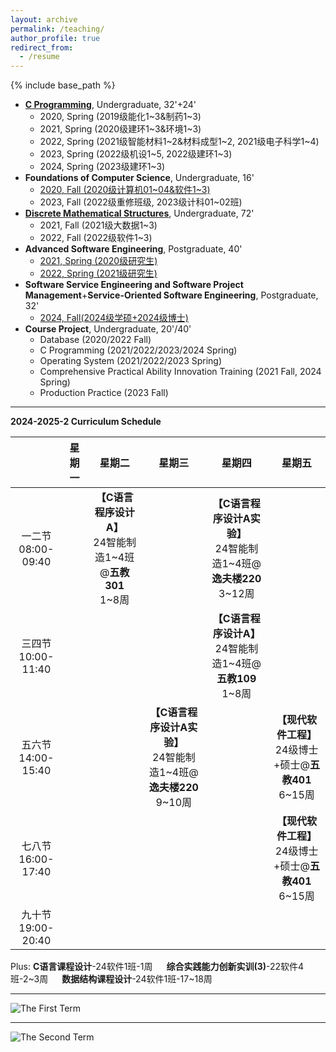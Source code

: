 ```yaml
---
layout: archive
permalink: /teaching/
author_profile: true
redirect_from:
  - /resume
---
```


{% include base_path %}

* [**C Programming**](http://guoshengkang.github.io/teaching/spring-c-programming), Undergraduate, 32'+24'
  * 2020, Spring (2019级能化1~3&制药1~3)
  * 2021, Spring (2020级建环1~3&环境1~3)
  * 2022, Spring (2021级智能材料1~2&材料成型1~2, 2021级电子科学1~4)
  * 2023, Spring (2022级机设1~5, 2022级建环1~3)
  * 2024, Spring (2023级建环1~3)
* **Foundations of Computer Science**, Undergraduate, 16'
  * [2020, Fall (2020级计算机01~04&软件1~3)](http://guoshengkang.github.io/teaching/2020-fall-foundations-of-computer-science)  
  * 2023, Fall (2022级重修班级, 2023级计科01~02班)
* [**Discrete Mathematical Structures**](http://guoshengkang.github.io/teaching/fall-discrete-mathematical-structures), Undergraduate, 72'
  * 2021, Fall (2021级大数据1~3)
  * 2022, Fall (2022级软件1~3)
* **Advanced Software Engineering**, Postgraduate, 40'
  * [2021, Spring (2020级研究生)](http://guoshengkang.github.io/teaching/2021-spring-advanced-software-engineering)
  * [2022, Spring (2021级研究生)](http://guoshengkang.github.io/teaching/2022-spring-advanced-software-engineering)
* **Software Service Engineering and Software Project Management**+**Service-Oriented Software Engineering**, Postgraduate, 32'
  * [2024, Fall(2024级学硕+2024级博士)](http://guoshengkang.github.io/teaching/2024-fall-service-oriented-software-engineering)
* **Course Project**, Undergraduate, 20'/40'
  * Database (2020/2022 Fall)
  * C Programming (2021/2022/2023/2024 Spring)
  * Operating System (2021/2022/2023 Spring)
  * Comprehensive Practical Ability Innovation Training (2021 Fall, 2024 Spring)
  * Production Practice (2023 Fall)

- - -

**2024-2025-2 Curriculum Schedule**

|        |星期一|星期二|星期三|星期四|星期五|
| :----: | :----: | :----: | :----: | :----: | :----: |
|一二节<br>08:00-09:40|	|**【C语言程序设计A】**<br>24智能制造1~4班@**五教301**<br>1~8周| |**【C语言程序设计A实验】**<br>24智能制造1~4班@**逸夫楼220**<br>3~12周|	|
|三四节<br>10:00-11:40|	|  |  |**【C语言程序设计A】**<br>24智能制造1~4班@**五教109**<br>1~8周|  |
|五六节<br>14:00-15:40| |	 |**【C语言程序设计A实验】**<br>24智能制造1~4班@**逸夫楼220**<br>9~10周| |**【现代软件工程】**<br>24级博士+硕士@**五教401**<br>6~15周|
|七八节<br>16:00-17:40| |  |  |  |**【现代软件工程】**<br>24级博士+硕士@**五教401**<br>6~15周|
|九十节<br>19:00-20:40| |  |  |  |  |

Plus: **C语言课程设计**-24软件1班-1周 &emsp; **综合实践能力创新实训(3)**-22软件4班-2~3周 &emsp; **数据结构课程设计**-24软件1班-17~18周
- - -

![The First Term](http://guoshengkang.github.io/files/The_First_Term.jpg)  
- - -
![The Second Term](http://guoshengkang.github.io/files/The_Second_Term.jpg) 
